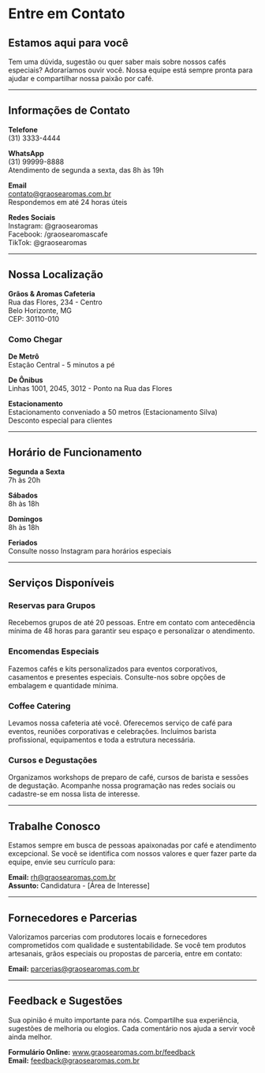 # Entre em Contato

## Estamos aqui para você

Tem uma dúvida, sugestão ou quer saber mais sobre nossos cafés especiais? Adoraríamos ouvir você. Nossa equipe está sempre pronta para ajudar e compartilhar nossa paixão por café.

---

## Informações de Contato

**Telefone**  
(31) 3333-4444

**WhatsApp**  
(31) 99999-8888  
Atendimento de segunda a sexta, das 8h às 19h

**Email**  
contato@graosearomas.com.br  
Respondemos em até 24 horas úteis

**Redes Sociais**  
Instagram: @graosearomas  
Facebook: /graosearomascafe  
TikTok: @graosearomas

---

## Nossa Localização

**Grãos & Aromas Cafeteria**  
Rua das Flores, 234 - Centro  
Belo Horizonte, MG  
CEP: 30110-010

### Como Chegar

**De Metrô**  
Estação Central - 5 minutos a pé

**De Ônibus**  
Linhas 1001, 2045, 3012 - Ponto na Rua das Flores

**Estacionamento**  
Estacionamento conveniado a 50 metros (Estacionamento Silva)  
Desconto especial para clientes

---

## Horário de Funcionamento

**Segunda a Sexta**  
7h às 20h

**Sábados**  
8h às 18h

**Domingos**  
8h às 18h

**Feriados**  
Consulte nosso Instagram para horários especiais

---

## Serviços Disponíveis

### Reservas para Grupos

Recebemos grupos de até 20 pessoas. Entre em contato com antecedência mínima de 48 horas para garantir seu espaço e personalizar o atendimento.

### Encomendas Especiais

Fazemos cafés e kits personalizados para eventos corporativos, casamentos e presentes especiais. Consulte-nos sobre opções de embalagem e quantidade mínima.

### Coffee Catering

Levamos nossa cafeteria até você. Oferecemos serviço de café para eventos, reuniões corporativas e celebrações. Incluímos barista profissional, equipamentos e toda a estrutura necessária.

### Cursos e Degustações

Organizamos workshops de preparo de café, cursos de barista e sessões de degustação. Acompanhe nossa programação nas redes sociais ou cadastre-se em nossa lista de interesse.

---

## Trabalhe Conosco

Estamos sempre em busca de pessoas apaixonadas por café e atendimento excepcional. Se você se identifica com nossos valores e quer fazer parte da equipe, envie seu currículo para:

**Email:** rh@graosearomas.com.br  
**Assunto:** Candidatura - [Área de Interesse]

---

## Fornecedores e Parcerias

Valorizamos parcerias com produtores locais e fornecedores comprometidos com qualidade e sustentabilidade. Se você tem produtos artesanais, grãos especiais ou propostas de parceria, entre em contato:

**Email:** parcerias@graosearomas.com.br

---

## Feedback e Sugestões

Sua opinião é muito importante para nós. Compartilhe sua experiência, sugestões de melhoria ou elogios. Cada comentário nos ajuda a servir você ainda melhor.

**Formulário Online:** www.graosearomas.com.br/feedback  
**Email:** feedback@graosearomas.com.br